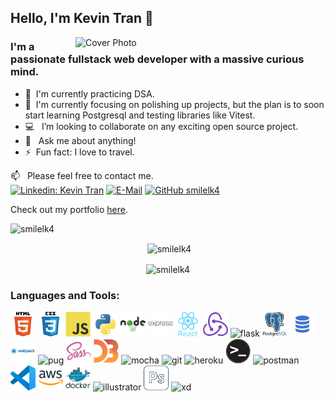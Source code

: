 ## Hello, I'm Kevin Tran 👋

<img align="right" alt="Cover Photo" src="https://app-project-assets.s3.amazonaws.com/gh_image.jpg" width="400" />

### I'm a passionate fullstack web developer with a massive curious mind.

- 🔭&nbsp; I'm currently practicing DSA.
- 🌱&nbsp; I'm currently focusing on polishing up projects, but the plan is to soon start learning Postgresql and testing libraries like Vitest.
- 💻 &nbsp; I’m looking to collaborate on any exciting open source project.
- 💬 &nbsp; Ask me about anything!
- ⚡&nbsp; Fun fact: I love to travel.

📫 &nbsp; Please feel free to contact me.<br>
[![Linkedin: Kevin Tran](https://img.shields.io/badge/-kevintran-blue?style=flat-square&logo=Linkedin&logoColor=white&link=https://www.linkedin.com/in/kevin-t-7433a318b/)](https://www.linkedin.com/in/kevin-t-7433a318b/)
<a href="mailto:kevinmt191919@gmail.com">![E-Mail](https://img.shields.io/badge/email-2a8?style=flat-square&logo=gmail&logoColor=white)</a>
[![GitHub smilelk4](https://img.shields.io/github/followers/smilelk4?label=follow&style=social)](https://github.com/kevinlens)

Check out my portfolio [here](https://yukamoribe.com/).

<p align="left"> <img src="https://github-profile-trophy.vercel.app/?username=smilelk4&no-bg=true&no-frame=true&rank=SECRET,SSS,SS,S,AAA,AA,A" alt="smilelk4" /> </p>

<p align="center">&nbsp;<img align="center" src="https://github-readme-stats.vercel.app/api?username=smilelk4&show_icons=true&locale=en&theme=tokyonight&hide_border=true" alt="smilelk4" /></p>

<p align="center"><img align="center" src="https://github-readme-streak-stats.herokuapp.com/?user=smilelk4&theme=tokyonight&hide_border=true" alt="smilelk4" /></p>

### Languages and Tools:
<p align="left">
  <img src="https://raw.githubusercontent.com/devicons/devicon/master/icons/html5/html5-original-wordmark.svg" alt="html5" width="40" height="40"/>
  <img src="https://raw.githubusercontent.com/devicons/devicon/master/icons/css3/css3-original-wordmark.svg" alt="css3" width="40" height="40"/>
  <img src="https://raw.githubusercontent.com/devicons/devicon/master/icons/javascript/javascript-original.svg" alt="javascript" width="40" height="40"/>
  <img src="https://raw.githubusercontent.com/devicons/devicon/master/icons/python/python-original.svg" alt="python" width="40" height="40"/>
  <img src="https://raw.githubusercontent.com/devicons/devicon/master/icons/nodejs/nodejs-original-wordmark.svg" alt="nodejs" width="40" height="40"/>
  <img src="https://raw.githubusercontent.com/devicons/devicon/master/icons/express/express-original-wordmark.svg" alt="express" width="40" height="40"/>
  <img src="https://raw.githubusercontent.com/devicons/devicon/master/icons/react/react-original-wordmark.svg" alt="react" width="40" height="40"/>
  <img src="https://raw.githubusercontent.com/devicons/devicon/master/icons/redux/redux-original.svg" alt="redux" width="40" height="40"/>
  <img src="https://www.vectorlogo.zone/logos/pocoo_flask/pocoo_flask-icon.svg" alt="flask" width="40" height="40"/>
  <img src="https://raw.githubusercontent.com/devicons/devicon/master/icons/postgresql/postgresql-original-wordmark.svg" alt="postgresql" width="40" height="40"/>
  <img alt="SQL" width="40" height="40" src="https://raw.githubusercontent.com/github/explore/80688e429a7d4ef2fca1e82350fe8e3517d3494d/topics/sql/sql.png" />
  <img src="https://raw.githubusercontent.com/devicons/devicon/d00d0969292a6569d45b06d3f350f463a0107b0d/icons/webpack/webpack-original-wordmark.svg" alt="webpack" width="40" height="40"/>
  <img src="https://cdn.worldvectorlogo.com/logos/pug.svg" alt="pug" width="40" height="40"/>
  <img src="https://raw.githubusercontent.com/devicons/devicon/master/icons/sass/sass-original.svg" alt="sass" width="40" height="40"/>
  <img src="https://raw.githubusercontent.com/devicons/devicon/master/icons/d3js/d3js-original.svg" alt="d3js" width="40" height="40"/>
  <img src="https://www.vectorlogo.zone/logos/mochajs/mochajs-icon.svg" alt="mocha" width="40" height="40"/>
  <img src="https://www.vectorlogo.zone/logos/git-scm/git-scm-icon.svg" alt="git" width="40" height="40"/>
  <img src="https://www.vectorlogo.zone/logos/heroku/heroku-icon.svg" alt="heroku" width="40" height="40"/>
  <img alt="Terminal" width="40" height="40" src="https://raw.githubusercontent.com/github/explore/80688e429a7d4ef2fca1e82350fe8e3517d3494d/topics/terminal/terminal.png" />
  <img src="https://www.vectorlogo.zone/logos/getpostman/getpostman-icon.svg" alt="postman" width="40" height="40"/>
  <img alt="Visual Studio Code" width="40" height="40" src="https://raw.githubusercontent.com/github/explore/80688e429a7d4ef2fca1e82350fe8e3517d3494d/topics/visual-studio-code/visual-studio-code.png" />
  <img src="https://raw.githubusercontent.com/devicons/devicon/master/icons/amazonwebservices/amazonwebservices-original-wordmark.svg" alt="aws" width="40" height="40"/>
  <img src="https://raw.githubusercontent.com/devicons/devicon/master/icons/docker/docker-original-wordmark.svg" alt="docker" width="40" height="40"/>
  <img src="https://www.vectorlogo.zone/logos/adobe_illustrator/adobe_illustrator-icon.svg" alt="illustrator" width="40" height="40"/>
  <img src="https://raw.githubusercontent.com/devicons/devicon/master/icons/photoshop/photoshop-line.svg" alt="photoshop" width="40" height="40"/>
  <img src="https://cdn.worldvectorlogo.com/logos/adobe-xd.svg" alt="xd" width="40" height="40"/>
</p>
